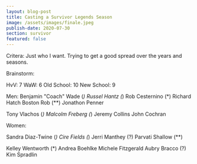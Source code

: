 ```yaml
---
layout: blog-post
title: Casting a Survivor Legends Season
image: /assets/images/finale.jpeg
publish-date: 2020-07-30
section: survivor
featured: false
---
```


Critera: Just who I want. Trying to get a good spread over the years and seasons. 

Brainstorm:

HvV: 7
WaW: 6
Old School: 10
New School: 9

Men:
Benjamin "Coach" Wade (*)
Russel Hantz (*)
Rob Cesternino (*)
Richard Hatch 
Boston Rob (**)
Jonathon Penner

Tony Vlachos (*)
Malcolm Freberg (*)
Jeremy Collins 
John Cochran




Women:

Sandra Diaz-Twine (*)
Cire Fields (*)
Jerri Manthey (?)
Parvati Shallow (**)

Kelley Wentworth (*)
Andrea Boehlke
Michele Fitzgerald
Aubry Bracco (?)
Kim Spradlin